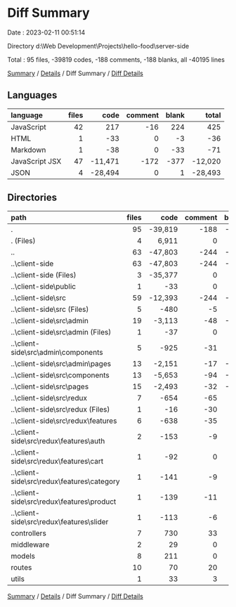 # Diff Summary

Date : 2023-02-11 00:51:14

Directory d:\\Web Development\\Projects\\hello-food\\server-side

Total : 95 files,  -39819 codes, -188 comments, -188 blanks, all -40195 lines

[Summary](results.md) / [Details](details.md) / Diff Summary / [Diff Details](diff-details.md)

## Languages
| language | files | code | comment | blank | total |
| :--- | ---: | ---: | ---: | ---: | ---: |
| JavaScript | 42 | 217 | -16 | 224 | 425 |
| HTML | 1 | -33 | 0 | -3 | -36 |
| Markdown | 1 | -38 | 0 | -33 | -71 |
| JavaScript JSX | 47 | -11,471 | -172 | -377 | -12,020 |
| JSON | 4 | -28,494 | 0 | 1 | -28,493 |

## Directories
| path | files | code | comment | blank | total |
| :--- | ---: | ---: | ---: | ---: | ---: |
| . | 95 | -39,819 | -188 | -188 | -40,195 |
| . (Files) | 4 | 6,911 | 0 | 18 | 6,929 |
| .. | 63 | -47,803 | -244 | -486 | -48,533 |
| ..\\client-side | 63 | -47,803 | -244 | -486 | -48,533 |
| ..\\client-side (Files) | 3 | -35,377 | 0 | -34 | -35,411 |
| ..\\client-side\\public | 1 | -33 | 0 | -3 | -36 |
| ..\\client-side\\src | 59 | -12,393 | -244 | -449 | -13,086 |
| ..\\client-side\\src (Files) | 5 | -480 | -5 | -17 | -502 |
| ..\\client-side\\src\\admin | 19 | -3,113 | -48 | -157 | -3,318 |
| ..\\client-side\\src\\admin (Files) | 1 | -37 | 0 | -2 | -39 |
| ..\\client-side\\src\\admin\\components | 5 | -925 | -31 | -42 | -998 |
| ..\\client-side\\src\\admin\\pages | 13 | -2,151 | -17 | -113 | -2,281 |
| ..\\client-side\\src\\components | 13 | -5,653 | -94 | -104 | -5,851 |
| ..\\client-side\\src\\pages | 15 | -2,493 | -32 | -103 | -2,628 |
| ..\\client-side\\src\\redux | 7 | -654 | -65 | -68 | -787 |
| ..\\client-side\\src\\redux (Files) | 1 | -16 | -30 | -10 | -56 |
| ..\\client-side\\src\\redux\\features | 6 | -638 | -35 | -58 | -731 |
| ..\\client-side\\src\\redux\\features\\auth | 2 | -153 | -9 | -17 | -179 |
| ..\\client-side\\src\\redux\\features\\cart | 1 | -92 | 0 | -5 | -97 |
| ..\\client-side\\src\\redux\\features\\category | 1 | -141 | -9 | -16 | -166 |
| ..\\client-side\\src\\redux\\features\\product | 1 | -139 | -11 | -9 | -159 |
| ..\\client-side\\src\\redux\\features\\slider | 1 | -113 | -6 | -11 | -130 |
| controllers | 7 | 730 | 33 | 168 | 931 |
| middleware | 2 | 29 | 0 | 8 | 37 |
| models | 8 | 211 | 0 | 35 | 246 |
| routes | 10 | 70 | 20 | 59 | 149 |
| utils | 1 | 33 | 3 | 10 | 46 |

[Summary](results.md) / [Details](details.md) / Diff Summary / [Diff Details](diff-details.md)